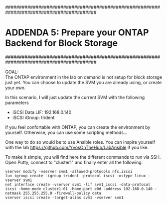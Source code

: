 #########################################################################################
# ADDENDA 5: Prepare your ONTAP Backend for Block Storage
#########################################################################################

GOAL:  
The ONTAP environment in the lab on demand is not setup for block storage just yet.
You can choose to update the SVM you are already using, or create your own.

In this scenario, I will just update the current SVM with the following parameters
- iSCSI Data LIF: 192.168.0.140
- iSCSI iGroup: trident

if you feel confortable with ONTAP, you can create the environment by yourself.
Otherwise, you can use some scripting methods...

One way to do so would be to use Ansible roles.
You can inspire yourself with the lab https://github.com/YvosOnTheHub/LabAnsible if you like.

To make it simple, you will find here the different commands to run via SSH.
Open Putty, connect to "cluster1" and finally enter all the following:

```
vserver modify -vserver svm1 -allowed-protocols nfs,iscsi
lun igroup create -igroup trident -protocol iscsi -ostype linux -vserver svm1
net interface create -vserver svm1 -lif svm1_iscsi -data-protocol iscsi -home-node cluster1-01 -home-port e0d -address 192.168.0.140 -netmask 255.255.255.0 -firewall-policy data
vserver iscsi create -target-alias svm1 -vserver svm1
```

